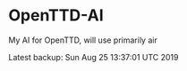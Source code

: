 # OpenTTD-AI
My AI for OpenTTD, will use primarily air

Latest backup: Sun Aug 25 13:37:01 UTC 2019
